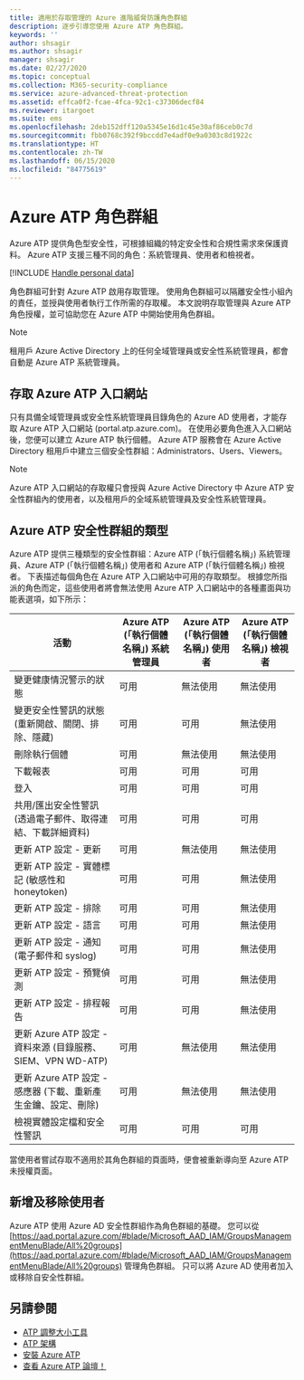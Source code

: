 ```yaml
---
title: 適用於存取管理的 Azure 進階威脅防護角色群組
description: 逐步引導您使用 Azure ATP 角色群組。
keywords: ''
author: shsagir
ms.author: shsagir
manager: shsagir
ms.date: 02/27/2020
ms.topic: conceptual
ms.collection: M365-security-compliance
ms.service: azure-advanced-threat-protection
ms.assetid: effca0f2-fcae-4fca-92c1-c37306decf84
ms.reviewer: itargoet
ms.suite: ems
ms.openlocfilehash: 2deb152dff120a5345e16d1c45e30af86ceb0c7d
ms.sourcegitcommit: fbb0768c392f9bccdd7e4adf0e9a0303c8d1922c
ms.translationtype: HT
ms.contentlocale: zh-TW
ms.lasthandoff: 06/15/2020
ms.locfileid: "84775619"
---
```

# <a name="azure-atp-role-groups"></a>Azure ATP 角色群組

Azure ATP 提供角色型安全性，可根據組織的特定安全性和合規性需求來保護資料。 Azure ATP 支援三種不同的角色：系統管理員、使用者和檢視者。

[!INCLUDE [Handle personal data](../includes/gdpr-intro-sentence.md)]

角色群組可針對 Azure ATP 啟用存取管理。 使用角色群組可以隔離安全性小組內的責任，並授與使用者執行工作所需的存取權。 本文說明存取管理與 Azure ATP 角色授權，並可協助您在 Azure ATP 中開始使用角色群組。

> [!NOTE]
> 租用戶 Azure Active Directory 上的任何全域管理員或安全性系統管理員，都會自動是 Azure ATP 系統管理員。

## <a name="accessing-the-azure-atp-portal"></a>存取 Azure ATP 入口網站

只有具備全域管理員或安全性系統管理員目錄角色的 Azure AD 使用者，才能存取 Azure ATP 入口網站 (portal.atp.azure.com)。 在使用必要角色進入入口網站後，您便可以建立 Azure ATP 執行個體。 Azure ATP 服務會在 Azure Active Directory 租用戶中建立三個安全性群組：Administrators、Users、Viewers。

> [!NOTE]
> Azure ATP 入口網站的存取權只會授與 Azure Active Directory 中 Azure ATP 安全性群組內的使用者，以及租用戶的全域系統管理員及安全性系統管理員。

## <a name="types-of-azure-atp-security-groups"></a>Azure ATP 安全性群組的類型

Azure ATP 提供三種類型的安全性群組：Azure ATP (「執行個體名稱」)  系統管理員、Azure ATP (「執行個體名稱」)  使用者和 Azure ATP (「執行個體名稱」)  檢視者。 下表描述每個角色在 Azure ATP 入口網站中可用的存取類型。 根據您所指派的角色而定，這些使用者將會無法使用 Azure ATP 入口網站中的各種畫面與功能表選項，如下所示：

|活動 |Azure ATP (「執行個體名稱」)  系統管理員|Azure ATP (「執行個體名稱」)  使用者|Azure ATP (「執行個體名稱」)  檢視者|
|----|----|----|----|
|變更健康情況警示的狀態|可用|無法使用|無法使用|
|變更安全性警訊的狀態 (重新開啟、關閉、排除、隱藏)|可用|可用|無法使用|
|刪除執行個體|可用|無法使用|無法使用|
|下載報表|可用|可用|可用|
|登入|可用|可用|可用|
|共用/匯出安全性警訊 (透過電子郵件、取得連結、下載詳細資料)|可用|可用|可用|
|更新 ATP 設定 - 更新|可用|無法使用|無法使用|
|更新 ATP 設定 - 實體標記 (敏感性和 honeytoken)|可用|可用|無法使用|
|更新 ATP 設定 - 排除|可用|可用|無法使用|
|更新 ATP 設定 - 語言|可用|可用|無法使用|
|更新 ATP 設定 - 通知 (電子郵件和 syslog)|可用|可用|無法使用|
|更新 ATP 設定 - 預覽偵測|可用|可用|無法使用|
|更新 ATP 設定 - 排程報告|可用|可用|無法使用|
|更新 Azure ATP 設定 - 資料來源 (目錄服務、SIEM、VPN WD-ATP)|可用|無法使用|無法使用|
|更新 Azure ATP 設定 - 感應器 (下載、重新產生金鑰、設定、刪除)|可用|無法使用|無法使用|
|檢視實體設定檔和安全性警訊|可用|可用|可用|

當使用者嘗試存取不適用於其角色群組的頁面時，便會被重新導向至 Azure ATP 未授權頁面。

## <a name="add-and-remove-users"></a>新增及移除使用者

Azure ATP 使用 Azure AD 安全性群組作為角色群組的基礎。 您可以從 [https://aad.portal.azure.com/#blade/Microsoft_AAD_IAM/GroupsManagementMenuBlade/All%20groups](https://aad.portal.azure.com/#blade/Microsoft_AAD_IAM/GroupsManagementMenuBlade/All%20groups) 管理角色群組。 只可以將 Azure AD 使用者加入或移除自安全性群組。

## <a name="see-also"></a>另請參閱

- [ATP 調整大小工具](https://aka.ms/aatpsizingtool)
- [ATP 架構](atp-architecture.md)
- [安裝 Azure ATP](install-atp-step1.md)
- [查看 Azure ATP 論壇！](https://aka.ms/azureatpcommunity)

